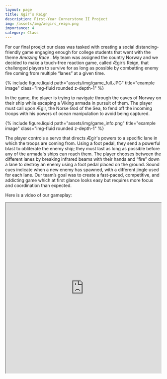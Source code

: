 ```yaml
---
layout: page
title: Ægir’s Reign
description: First-Year Cornerstone II Project
img: /assets/img/aegirs_reign.png
importance: 4
category: Class
---
```


For our final proejct our class was tasked with creating a social distancing-friendly game engaging enough for college students that went with the theme <i> Amazing Race </i>. My team was assigned the country Norway and we decided to make a touch-free reaction game, called Ægir’s Reign, that challenged players to survive for as long as possible by combatting enemy fire coming from multiple “lanes” at a given time.

<div class="row justify-content-sm-start">
    <div class="col-sm mt-0 mt-md-0">
        {% include figure.liquid path="assets/img/game_full.JPG" title="example image" class="img-fluid rounded z-depth-1" %}
    </div>
</div>

In the game, the player is trying to navigate through the caves of Norway on their ship while escaping a Viking armada in pursuit of them. The player must call upon Ægir, the Norse God of the Sea, to fend off the incoming troops with his powers of ocean manipulation to avoid being captured.

<div class="row justify-content-sm-start">
    <div class="col-sm mt-0 mt-md-0">
        {% include figure.liquid path="assets/img/game_info.png" title="example image" class="img-fluid rounded z-depth-1" %}
    </div>
</div>

The player controls a servo that directs Ægir's powers to a specific lane in which the troops are coming from. Using a foot pedal, they send a powerful blast to obliterate the enemy ship; they must last as long as possible before any of the armada's ships can reach them. The player chooses between the different lanes by breaking infrared beams with their hands and “fire” down a lane to destroy an enemy using a foot pedal placed on the ground. Sound cues indicate when a new enemy has spawned, with a different jingle used for each lane. Our team’s goal was to create a fast-paced, competitive, and addicting game which at first glance looks easy but requires more focus and coordination than expected.

Here is a video of our gameplay:

<div style="display: flex; justify-content: center;">
   <iframe src="https://drive.google.com/file/d/131iO4pFwcFpU__SsN_m5Fosk_Ep_IXSc/preview" width="1000" height="550" allow="autoplay"></iframe>
</div>
